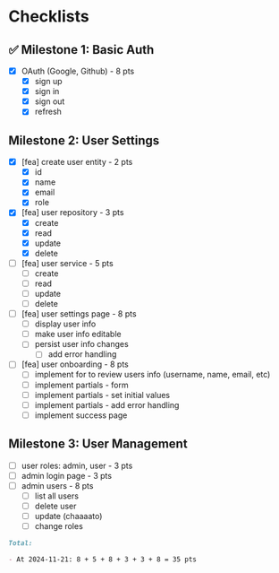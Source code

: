 # Checklists

## ✅ Milestone 1: Basic Auth

- [x] OAuth (Google, Github) - 8 pts
  - [x] sign up
  - [x] sign in
  - [x] sign out
  - [x] refresh

## Milestone 2: User Settings

- [x] [fea] create user entity - 2 pts
  - [x] id
  - [x] name
  - [x] email
  - [x] role

- [x] [fea] user repository - 3 pts
  - [x] create
  - [x] read
  - [x] update
  - [x] delete

- [ ] [fea] user service - 5 pts
  - [ ] create
  - [ ] read
  - [ ] update
  - [ ] delete

- [ ] [fea] user settings page - 8 pts
  - [ ] display user info
  - [ ] make user info editable
  - [ ] persist user info changes
    - [ ] add error handling

- [ ] [fea] user onboarding - 8 pts
  - [ ] implement for to review users info (username, name, email, etc)
  - [ ] implement partials - form
  - [ ] implement partials - set initial values
  - [ ] implement partials - add error handling
  - [ ] implement success page

## Milestone 3: User Management

- [ ] user roles: admin, user - 3 pts
- [ ] admin login page - 3 pts
- [ ] admin users - 8 pts
  - [ ] list all users
  - [ ] delete user
  - [ ] update (chaaaato)
  - [ ] change roles

```md
Total:

- At 2024-11-21: 8 + 5 + 8 + 3 + 3 + 8 = 35 pts
```
